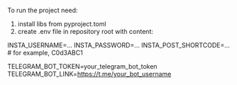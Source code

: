To run the project need:
1) install libs from pyproject.toml
2) create .env file in repository root with content:

INSTA_USERNAME=...
INSTA_PASSWORD=...
INSTA_POST_SHORTCODE=...  # for example, C0d3ABC1

TELEGRAM_BOT_TOKEN=your_telegram_bot_token
TELEGRAM_BOT_LINK=https://t.me/your_bot_username